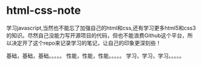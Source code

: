 html-css-note
=============

学习javascript,当然也不能忘了加强自己的html和css,还有学习更多html5和css3的知识。尽然自己没能力写开源项目的代码，但也不能浪费Github这个平台，所以决定开了这个repo来记录学习的笔记，让自己的印象更深刻些！

基础，基础，基础。。。。。
性能，性能，性能。。。。。
学习，学习，学习。。。。。
